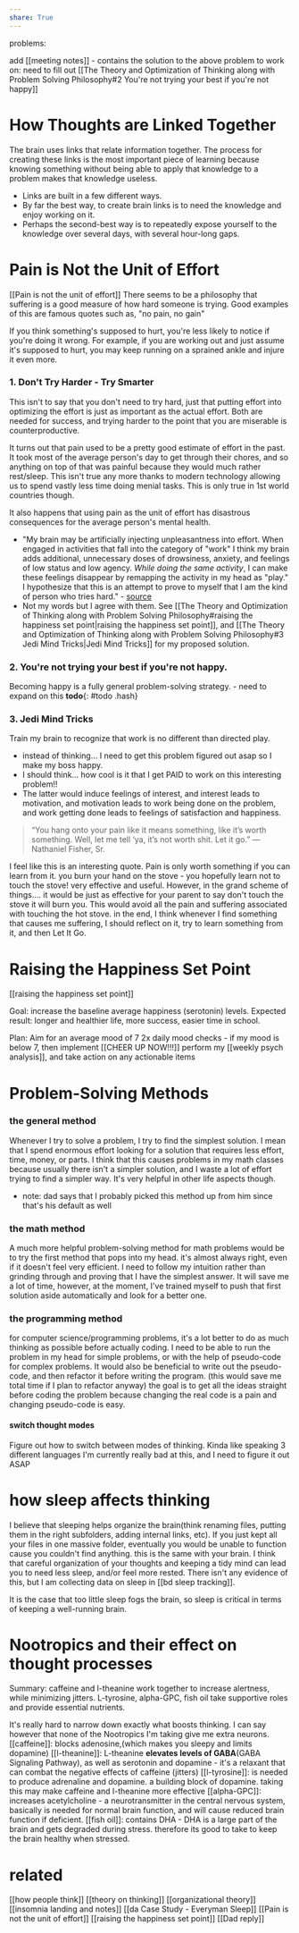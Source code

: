 ```yaml
---
share: True
---
```

problems: 

add [[meeting notes]] - contains the solution to the above problem
to work on:
need to fill out [[The Theory and Optimization of Thinking along with Problem Solving Philosophy#2 You're not trying your best if you're not happy]]

# How Thoughts are Linked Together
The brain uses links that relate information together. 
The process for creating these links is the most important piece of learning because knowing something without being able to apply that knowledge to a problem makes that knowledge useless. 
- Links are built in a few different ways.
- By far the best way, to create brain links is to need the knowledge and enjoy working on it. 
- Perhaps the second-best way is to repeatedly expose yourself to the knowledge over several days, with several hour-long gaps.

# Pain is Not the Unit of Effort 
[[Pain is not the unit of effort]]
There seems to be a philosophy that suffering is a good measure of how hard someone is trying. Good examples of this are famous quotes such as, "no pain, no gain" 

If you think something's supposed to hurt, you're less likely to notice if you're doing it wrong. For example, if you are working out and just assume it's supposed to hurt, you may keep running on a sprained ankle and injure it even more. 

### 1. Don't Try Harder - Try Smarter  
This isn't to say that you don't need to try hard, just that putting effort into optimizing the effort is just as important as the actual effort. Both are needed for success, and trying harder to the point that you are miserable is counterproductive. 

It turns out that pain used to be a pretty good estimate of effort in the past. It took most of the average person's day to get through their chores, and so anything on top of that was painful because they would much rather rest/sleep. This isn't true any more thanks to modern technology allowing us to spend vastly less time doing menial tasks. This is only true in 1st world countries though. 

It also happens that using pain as the unit of effort has disastrous consequences for the average person's mental health. 

- "My brain may be artificially injecting unpleasantness into effort. When engaged in activities that fall into the category of "work" I think my brain adds additional, unnecessary doses of drowsiness, anxiety, and feelings of low status and low agency. _While doing the same activity_, I can make these feelings disappear by remapping the activity in my head as "play." I hypothesize that this is an attempt to prove to myself that I am the kind of person who tries hard." - [source](https://www.lesswrong.com/posts/bx3gkHJehRCYZAF3r/pain-is-not-the-unit-of-effort)
- Not my words but I agree with them. 
See [[The Theory and Optimization of Thinking along with Problem Solving Philosophy#raising the happiness set point|raising the happiness set point]], and [[The Theory and Optimization of Thinking along with Problem Solving Philosophy#3 Jedi Mind Tricks|Jedi Mind Tricks]] for my proposed solution.

### **2. You're not trying your best if you're not happy.**
Becoming happy is a fully general problem-solving strategy. - need to expand on this **todo**{: #todo .hash}  
 

### 3. Jedi Mind Tricks
Train my brain to recognize that work is no different than directed play. 
- instead of thinking... I need to get this problem figured out asap so I make my boss happy.
- I should think... how cool is it that I get PAID to work on this interesting problem!!
- The latter would induce feelings of interest, and interest leads to motivation, and motivation leads to work being done on the problem, and work getting done leads to feelings of satisfaction and happiness. 

> “You hang onto your pain like it means something, like it’s worth something. Well, let me tell ‘ya, it’s not worth shit. Let it go.” — Nathaniel Fisher, Sr.

I feel like this is an interesting quote. Pain is only worth something if you can learn from it. you burn your hand on the stove - you hopefully learn not to touch the stove! very effective and useful. However, in the grand scheme of things.... it would be just as effective for your parent to say don't touch the stove it will burn you. This would avoid all the pain and suffering associated with touching the hot stove. 
in the end, I think whenever I find something that causes me suffering, I should reflect on it, try to learn something from it, and then Let It Go. 

# Raising the Happiness Set Point
[[raising the happiness set point]]

Goal: increase the baseline average happiness (serotonin) levels. 
Expected result: longer and healthier life, more success, easier time in school. 

Plan:
Aim for an average mood of 7
2x daily mood checks - if my mood is below 7, then implement [[CHEER UP NOW!!!]]
perform my [[weekly psych analysis]], and take action on any actionable items

# Problem-Solving Methods
### the general method
Whenever I try to solve a problem, I try to find the simplest solution. I mean that I spend enormous effort looking for a solution that requires less effort, time, money, or parts.  I think that this causes problems in my math classes because usually there isn't a simpler solution, and I waste a lot of effort trying to find a simpler way. It's very helpful in other life aspects though.
- note: dad says that I probably picked this method up from him since that's his default as well

### the math method
A much more helpful problem-solving method for math problems would be to try the first method that pops into my head. it's almost always right, even if it doesn't feel very efficient. I need to follow my intuition rather than grinding through and proving that I have the simplest answer. It will save me a lot of time, however, at the moment, I've trained myself to push that first solution aside automatically and look for a better one. 

### the programming method
for computer science/programming problems, it's a lot better to do as much thinking as possible before actually coding. I need to be able to run the problem in my head for simple problems, or with the help of pseudo-code for complex problems. It would also be beneficial to write out the pseudo-code, and then refactor it before writing the program. (this would save me total time if I plan to refactor anyway) the goal is to get all the ideas straight before coding the problem because changing the real code is a pain and changing pseudo-code is easy. 

#### switch thought modes
Figure out how to switch between modes of thinking. Kinda like speaking 3 different languages
I'm currently really bad at this, and I need to figure it out ASAP

# how sleep affects thinking
I believe that sleeping helps organize the brain(think renaming files, putting them in the right subfolders, adding internal links, etc). If you just kept all your files in one massive folder, eventually you would be unable to function cause you couldn't find anything. this is the same with your brain. 
I think that careful organization of your thoughts and keeping a tidy mind can lead you to need less sleep, and/or feel more rested. There isn't any evidence of this, but I am collecting data on sleep in [[bd sleep tracking]]. 

It is the case that too little sleep fogs the brain, so sleep is critical in terms of keeping a well-running brain. 

# Nootropics and their effect on thought processes 
Summary: caffeine and l-theanine work together to increase alertness, while minimizing jitters. L-tyrosine, alpha-GPC, fish oil take supportive roles and provide essential nutrients. 

It's really hard to narrow down exactly what boosts thinking. I can say however that none of the Nootropics I'm taking give me extra neurons. 
[[caffeine]]: blocks adenosine,(which makes you sleepy and limits dopamine)
[[l-theanine]]: L-theanine **elevates levels of GABA**(GABA Signaling Pathway), as well as serotonin and dopamine - it's a relaxant that can combat the negative effects of caffeine (jitters)
[[l-tyrosine]]:  is needed to produce adrenaline and dopamine. a building block of dopamine. taking this may make caffeine and l-theanine more effective
[[alpha-GPC]]: increases acetylcholine - a neurotransmitter in the central nervous system, basically is needed for normal brain function, and will cause reduced brain function if deficient. 
[[fish oil]]: contains DHA - DHA is a large part of the brain and gets degraded during stress. therefore its good to take to keep the brain healthy when stressed. 

# related
[[how people think]]
[[theory on thinking]]
[[organizational theory]]
[[insomnia landing and notes]] 
[[da Case Study - Everyman Sleep]] 
[[Pain is not the unit of effort]]
[[raising the happiness set point]]
[[Dad reply]]